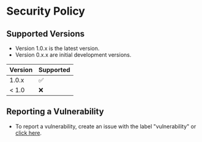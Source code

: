 # Security Policy

## Supported Versions

- Version 1.0.x is the latest version.
- Version 0.x.x are initial development versions.

| Version | Supported          |
| ------- | ------------------ |
| 1.0.x   | :white_check_mark: |
| < 1.0   | :x:                |

## Reporting a Vulnerability

- To report a vulnerability, create an issue with the label "vulnerability" or [click here](https://github.com/rutajdash/prettier-cli-action/issues/new?assignees=&labels=vulnerability&template=vulnerability_report.md&title=bug%3A+).
